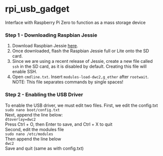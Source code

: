 # rpi_usb_gadget
Interface with Raspberry Pi Zero to function as a mass storage device
### Step 1 - Downloading Raspbian Jessie
1. Download Raspbian Jessie [here](google.com). 
2. Once downloaded, flash the Raspbian Jessie full or Lite onto the SD card. 
3. Since we are using a recent release of Jessie, create a new file called ```ssh``` in the SD card, as it is disabled by default. Creating this file will enable SSH.
4. Open ```cmdline.txt```.  Insert ```modules-load-dwc2,g_ether``` after ```rootwait```. NOTE: This file separates commands by single spaces!
### Step 2 - Enabling the USB Driver
To enable the USB driver, we must edit two files. First, we edit the config.txt
<br>```sudo nano boot/config.txt```
<br>Next, append the line below:
<br>```dtoverlay=dwc2```
<br>Press Ctrl + O, then Enter to save, and Ctrl + X to quit
<br>Second, edit the modules file
<br>```sudo nano /etc/modules```
<br>Then append the line below
<br>```dwc2```
<br>Save and quit (same as with config.txt)
